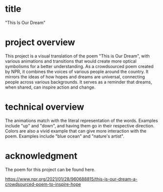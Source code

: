 # title
"This Is Our Dream"

# project overview
This project is a visual translation of the poem "This is Our Dream", with various animations and transitions that would create more optical symbolisms for a better understanding. As a crowdsourced poem created by NPR, it combines the voices of various people around the country. It mirrors the ideas of how hopes and dreams are universal, connecting people across various backgrounds. It serves as a reminder that dreams, when shared, can inspire action and change.

# technical overview
The animations match with the literal representation of the words. Examples include "up" and "down", and having them go in their respective direction. Colors are also a vivid example that can give more interaction with the poem. Examples include "blue ocean" and "nature's artist".

# acknowledgment
The poem for this project can be found here.

https://www.npr.org/2021/01/28/960688815/this-is-our-dream-a-crowdsourced-poem-to-inspire-hope
